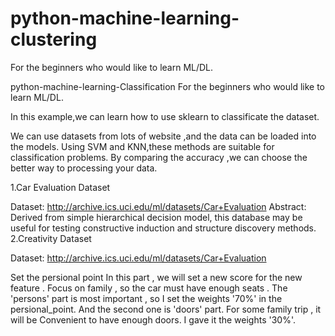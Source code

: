# python-machine-learning-clustering
For the beginners who would like to learn ML/DL.

python-machine-learning-Classification
For the beginners who would like to learn ML/DL.

In this example,we can learn how to use sklearn to classificate the dataset.

We can use datasets from lots of website ,and the data can be loaded into the models. Using SVM and KNN,these methods are suitable for classification problems. By comparing the accuracy ,we can choose the better way to processing your data.

1.Car Evaluation Dataset

Dataset: http://archive.ics.uci.edu/ml/datasets/Car+Evaluation
Abstract: Derived from simple hierarchical decision model, this database may be useful for testing constructive induction and structure discovery methods.
2.Creativity Dataset

Dataset: http://archive.ics.uci.edu/ml/datasets/Car+Evaluation

Set the persional point In this part , we will set a new score for the new feature . Focus on family , so the car must have enough seats . The 'persons' part is most important , so I set the weights '70%' in the persional_point. And the second one is 'doors' part. For some family trip , it will be Convenient to have enough doors. I gave it the weights '30%'.
